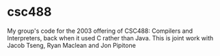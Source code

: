 # csc488
My group's code for the 2003 offering of CSC488: Compilers and Interpreters, back when it used C rather than Java. This is joint work with Jacob Tseng, Ryan Maclean and Jon Pipitone
